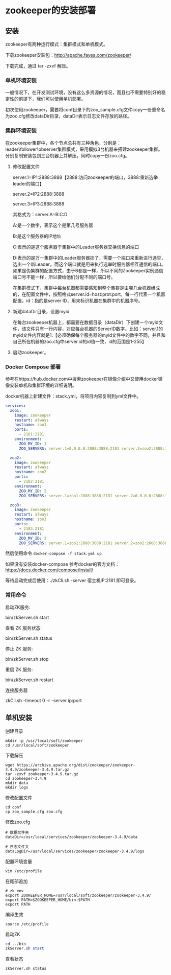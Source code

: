 <!--
 * @Author: JohnJeep
 * @Date: 2023-09-15 11:03:37
 * @LastEditors: JohnJeep
 * @LastEditTime: 2025-04-04 19:27:35
 * @Description: zookeeper install
 * Copyright (c) 2025 by John Jeep, All Rights Reserved. 
-->
# zookeeper的安装部署

## 安装

zookeeper有两种运行模式：集群模式和单机模式。

下载zookeeper安装包：http://apache.fayea.com/zookeeper/

下载完成，通过 tar -zxvf 解压。

### 单机环境安装

一般情况下，在开发测试环境，没有这么多资源的情况，而且也不需要特别好的稳定性的前提下，我们可以使用单机部署。

初次使用zookeeper，需要将conf目录下的zoo_sample.cfg文件copy一份重命名为zoo.cfg修改dataDir目录，dataDir表示日志文件存放的路径。

### 集群环境安装

在zookeeper集群中，各个节点总共有三种角色，分别是：leader\follower\observer集群模式，采用模拟3台机器来搭建zookeeper集群。分别复制安装包到三台机器上并解压，同时copy一份zoo.cfg。

1. 修改配置文件

   server.1=IP1:2888:3888【2888:访问zookeeper的端口，3888:重新选举leader的端口】

   server.2=IP2:2888:3888

   server.3=IP3:2888:3888

   其格式为：server.A=B:C:D

   A:是一个数字，表示这个是第几号服务器

   B:是这个服务器的IP地址

   C:表示的是这个服务器于集群中的Leader服务器交换信息的端口

   D:表示的是万一集群中的Leader服务器挂了，需要一个端口来重新进行选举，选出一个新Leader。而这个端口就是用来执行选举时服务器相互通信的端口。如果是伪集群的配置方式，由于B都是一样，所以不同的Zookeeper实例通信端口号不能一样，所以要给他们分配不同的端口号。

   在集群模式下，集群中每台机器都需要感知到整个集群是由哪几台机器组成的，在配置文件中，按照格式server.id=host:prot:port，每一行代表一个机器配置。id：指的是server ID，用来标识机器在集群中的机器序号。

2. 新建dataDir目录，设置myid

   在每台zookeeper机器上，都需要在数据目录（dataDir）下创建一个myid文件，该文件只有一行内容，对应每台机器的ServerID数字。比如：server.1的myid文件内容就是1.【必须确保每个服务器的myid文件中的数字不同，并且和自己所在机器的zoo.cfg中server.id的id值一致，id的范围是1-255】

3. 启动zookeeper。

### Docker Compose 部署

参考在https://hub.docker.com中搜索zookeeper在镜像介绍中又使用docker镜像安装单机和集群环境的详细说明。

docker机器上新建文件：stack.yml，将项目内容复制到yml文件中。

```yaml
services:
  zoo1:
    image: zookeeper
    restart: always
    hostname: zoo1
    ports:
      - 2181:2181
    environment:
      ZOO_MY_ID: 1
      ZOO_SERVERS: server.1=0.0.0.0:2888:3888;2181 server.2=zoo2:2888:3888;2181 server.3=zoo3:2888:3888;2181

  zoo2:
    image: zookeeper
    restart: always
    hostname: zoo2
    ports:
      - 2182:2181
    environment:
      ZOO_MY_ID: 2
      ZOO_SERVERS: server.1=zoo1:2888:3888;2181 server.2=0.0.0.0:2888:3888;2181 server.3=zoo3:2888:3888;2181

  zoo3:
    image: zookeeper
    restart: always
    hostname: zoo3
    ports:
      - 2183:2181
    environment:
      ZOO_MY_ID: 3
      ZOO_SERVERS: server.1=zoo1:2888:3888;2181 server.2=zoo2:2888:3888;2181 server.3=0.0.0.0:2888:3888;2181
```

然后使用命令 ```docker-compose -f stack.yml up```

如果没有安装docker-compose 参考docker的官方文档：https://docs.docker.com/compose/install/

等待启动完成后使用：./zkCli.sh -server 宿主机IP:2181 即可登录。

### 常用命令

启动ZK服务: 

bin/zkServer.sh start 

查看 ZK 服务状态: 

bin/zkServer.sh status 

停止 ZK 服务: 

bin/zkServer.sh stop 

重启 ZK 服务: 

bin/zkServer.sh restart 

连接服务器 

zkCli.sh -timeout 0 -r -server ip:port 

## 单机安装

创建目录

```shell
mkdir -p /usr/local/soft/zookeeper
cd /usr/local/soft/zookeeper
```

下载解压

```shell
wget https://archive.apache.org/dist/zookeeper/zookeeper-3.4.9/zookeeper-3.4.9.tar.gz
tar -zxvf zookeeper-3.4.9.tar.gz
cd zookeeper-3.4.9
mkdir data
mkdir logs
```

修改配置文件

```shell
cd conf
cp zoo_sample.cfg zoo.cfg
```

修改zoo.cfg

```properties
# 数据文件夹
dataDir=/usr/local/services/zookeeper/zookeeper-3.4.9/data

# 日志文件夹
dataLogDir=/usr/local/services/zookeeper/zookeeper-3.4.9/logs
```

配置环境变量

```shell
vim /etc/profile
```

在尾部追加

```shell
# zk env
export ZOOKEEPER_HOME=/usr/local/soft/zookeeper/zookeeper-3.4.9/
export PATH=$ZOOKEEPER_HOME/bin:$PATH
export PATH
```

编译生效

```shell
source /etc/profile
```

启动ZK

```powershell
cd ../bin
zkServer.sh start
```

查看状态

```shell
zkServer.sh status
```
